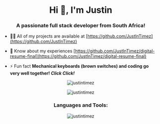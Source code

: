 <h1 align="center">Hi 👋, I'm Justin</h1>
<h3 align="center">A passionate full stack developer from South Africa!</h3>

- 👨‍💻 All of my projects are available at [https://github.com/JustInTimez](https://github.com/JustInTimez)

- 📄 Know about my experiences [https://github.com/JustInTimez/digital-resume-final](https://github.com/JustInTimez/digital-resume-final)

- ⚡ Fun fact **Mechanical keyboards (brown switches) and coding go very well together! <i>Click Click!</i>**

<p align="center"><img align="center" src="https://github-readme-stats.vercel.app/api?username=justintimez&show_icons=true&locale=en&theme=dark" alt="justintimez" /></p>

<p align="center"><img align="center" src="https://github-readme-streak-stats.herokuapp.com/?user=justintimez&theme=dark" alt="justintimez" /></p>

<h3 align="center">Languages and Tools:</h3>
<p align="center"><img align="center" src="https://github-readme-stats.vercel.app/api/top-langs?username=justintimez&show_icons=true&locale=en&layout=compact&theme=dark" alt="justintimez" /></p>
